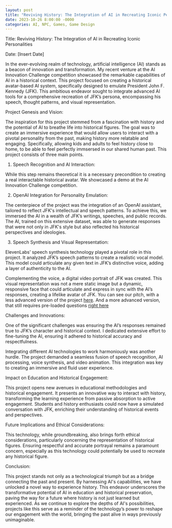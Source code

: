 ```yaml
---
layout: post
title: "Reviving History: The Integration of AI in Recreating Iconic Personalities"
date: 2023-10-26 8:00:00 -0000
categories: AI, NPC, Games, Game Design 
---
```

Title: Reviving History: The Integration of AI in Recreating Iconic Personalities

Date: [Insert Date]

In the ever-evolving realm of technology, artificial intelligence (AI) stands as a beacon of innovation and transformation. My recent venture at the AI Innovation Challenge competition showcased the remarkable capabilities of AI in a historical context. This project focused on creating a historical avatar-based AI system, specifically designed to emulate President John F. Kennedy (JFK). This ambitious endeavor sought to integrate advanced AI tools for a comprehensive recreation of JFK’s persona, encompassing his speech, thought patterns, and visual representation.

Project Genesis and Vision:

The inspiration for this project stemmed from a fascination with history and the potential of AI to breathe life into historical figures. The goal was to create an immersive experience that would allow users to interact with a pivotal personality from the past, making history more relatable and engaging. Specifically, allowing kids and adults to feel history close to home, to be able to feel perfectly immsersed in our shared human past. This project consists of three main points.

1. Speech Recognition and AI Interaction:

While this step remains theoretical it is a necessary precondition to creating a real interactable historical avatar. We showcased a demo at the AI Innovation Challenge competition.

2. OpenAI Integration for Personality Emulation:

The centerpiece of the project was the integration of an OpenAI assistant, tailored to reflect JFK's intellectual and speech patterns. To achieve this, we immersed the AI in a wealth of JFK’s writings, speeches, and public records. The AI, trained on this extensive dataset, was able to generate responses that were not only in JFK's style but also reflected his historical perspectives and ideologies.

3. Speech Synthesis and Visual Representation:

ElevenLabs’ speech synthesis technology played a pivotal role in this project. It analyzed JFK’s speech patterns to create a realistic vocal model. This model could articulate any given text in JFK’s distinctive voice, adding a layer of authenticity to the AI.

Complementing the voice, a digital video portrait of JFK was created. This visual representation was not a mere static image but a dynamic, responsive face that could articulate and express in sync with the AI’s responses, creating a lifelike avatar of JFK. You can see our pitch, with a less advanced version of the project [here][here]. And a more advanced version, that still requires pre-loaded questions [right here][right here]

Challenges and Innovations:

One of the significant challenges was ensuring the AI’s responses remained true to JFK’s character and historical context. I dedicated extensive effort to fine-tuning the AI, ensuring it adhered to historical accuracy and respectfulness.

Integrating different AI technologies to work harmoniously was another hurdle. The project demanded a seamless fusion of speech recognition, AI processing, voice synthesis, and video animation. This integration was key to creating an immersive and fluid user experience.

Impact on Education and Historical Engagement:

This project opens new avenues in educational methodologies and historical engagement. It presents an innovative way to interact with history, transforming the learning experience from passive absorption to active engagement. Students and history enthusiasts could now have a simulated conversation with JFK, enriching their understanding of historical events and perspectives.

Future Implications and Ethical Considerations:

This technology, while groundbreaking, also brings forth ethical considerations, particularly concerning the representation of historical figures. Ensuring respectful and accurate portrayal remains a paramount concern, especially as this technology could potentially be used to recreate any historical figure.

Conclusion:

This project stands not only as a technological triumph but as a bridge connecting the past and present. By harnessing AI's capabilities, we have unlocked a novel way to experience history. This endeavor underscores the transformative potential of AI in education and historical preservation, paving the way for a future where history is not just learned but experienced. As we continue to explore the depths of AI's possibilities, projects like this serve as a reminder of the technology’s power to reshape our engagement with the world, bringing the past alive in ways previously unimaginable.

[here]: https://drive.google.com/file/d/1t2uB2HAs40cONk249_zMvTMVLZGMU1tx/view?usp=sharing
[right here]: https://drive.google.com/file/d/1zJehpogrUMb-EsLDKMKmc5iFWNlGiftH/view?usp=sharing
